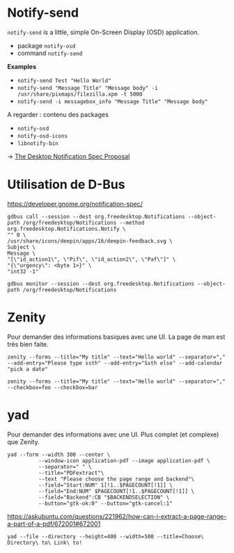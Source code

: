 # Notify-send 
`notify-send` is a little, simple On-Screen Display (OSD) application.

* package `notify-osd`
* command `notify-send`

**Examples**
* `notify-send Test "Hello World"`
* `notify-send "Message Title" "Message body" -i /usr/share/pixmaps/filezilla.xpm -t 5000`
* `notify-send -i messagebox_info "Message Title" "Message body"`

A regarder : contenu des packages
* `notify-osd`
* `notify-osd-icons`
* `libnotify-bin`

→ [The Desktop Notification Spec Proposal](http://www.galago-project.org/specs/notification/) 
# Utilisation de D-Bus 
https://developer.gnome.org/notification-spec/

```
gdbus call --session --dest org.freedesktop.Notifications --object-path /org/freedesktop/Notifications --method org.freedesktop.Notifications.Notify \
"" 0 \
/usr/share/icons/deepin/apps/16/deepin-feedback.svg \
Subject \
Message \
"[\"id_action1\", \"Pif\", \"id_action2\", \"Paf\"]" \
"{\"urgency\": <byte 1>}" \
"int32 -1"
```

`gdbus monitor --session --dest org.freedesktop.Notifications --object-path /org/freedesktop/Notifications`
# Zenity 
Pour demander des informations basiques avec une UI.
La page de man est très bien faite.

`zenity --forms --title="My title" --text="Hello world" --separator="," --add-entry="Please type ssth" --add-entry="Ssth else" --add-calendar "pick a date"`

`zenity --forms --title="My title" --text="Hello world" --separator="," --checkbox=foo --checkbox=bar`
# yad 
Pour demander des informations avec une UI. Plus complet (et complexe) que Zenity.

```
yad --form --width 300 --center \
          --window-icon application-pdf --image application-pdf \
          --separator=" " \
          --title="PDFextract"\
          --text "Please choose the page range and backend"\
          --field="Start:NUM" 1[!1..$PAGECOUNT[!1]] \
          --field="End:NUM" $PAGECOUNT[!1..$PAGECOUNT[!1]] \
          --field="Backend":CB "$BACKENDSELECTION" \
          --button="gtk-ok:0" --button="gtk-cancel:1"
```

https://askubuntu.com/questions/221962/how-can-i-extract-a-page-range-a-part-of-a-pdf/672001#672001

`yad --file --directory --height=400 --width=500 --title=Choose\ Directory\ to\ Link\ to!`
